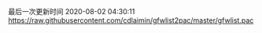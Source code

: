 最后一次更新时间 2020-08-02 04:30:11
https://raw.githubusercontent.com/cdlaimin/gfwlist2pac/master/gfwlist.pac

